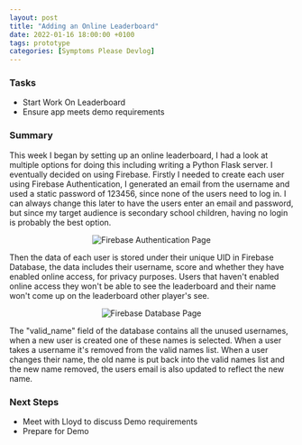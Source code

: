 ```yaml
---
layout: post
title: "Adding an Online Leaderboard"
date: 2022-01-16 18:00:00 +0100
tags: prototype
categories: [Symptoms Please Devlog]
---
```


### Tasks
- Start Work On Leaderboard
- Ensure app meets demo requirements

### Summary
This week I began by setting up an online leaderboard, I had a look at multiple options for doing this including writing a Python Flask server. I eventually decided on using Firebase. Firstly I needed to create each user using Firebase Authentication, I generated an email from the username and used a static password of 123456, since none of the users need to log in. I can always change this later to have the users enter an email and password, but since my target audience is secondary school children, having no login is probably the best option.

<p align="center">
  <img src="{{site.baseurl}}/assets/SymptomsPlease/firebase-auth.png" alt="Firebase Authentication Page"/>
</p>

Then the data of each user is stored under their unique UID in Firebase Database, the data includes their username, score and whether they have enabled online access, for privacy purposes. Users that haven't enabled online access they won't be able to see the leaderboard and their name won't come up on the leaderboard other player's see.

<p align="center">
  <img src="{{site.baseurl}}/assets/SymptomsPlease/firebase-database.png" alt="Firebase Database Page"/>
</p>

The "valid_name" field of the database contains all the unused usernames, when a new user is created one of these names is selected. When a user takes a username it's removed from the valid names list. When a user changes their name, the old name is put back into the valid names list and the new name removed, the users email is also updated to reflect the new name.

### Next Steps
- Meet with Lloyd to discuss Demo requirements
- Prepare for Demo